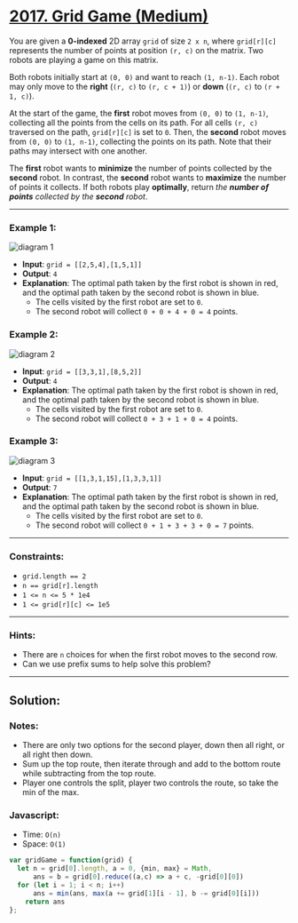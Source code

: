 # [2017. Grid Game (Medium)](https://leetcode.com/problems/grid-game/)

You are given a **0-indexed** 2D array `grid` of size `2 x n`, where `grid[r][c]` represents the number of points at position `(r, c)` on the matrix. Two robots are playing a game on this matrix.

Both robots initially start at `(0, 0)` and want to reach `(1, n-1)`. Each robot may only move to the **right** (`(r, c)` to `(r, c + 1)`) or **down** (`(r, c)` to `(r + 1, c)`).

At the start of the game, the **first** robot moves from `(0, 0)` to `(1, n-1)`, collecting all the points from the cells on its path. For all cells `(r, c)` traversed on the path, `grid[r][c]` is set to `0`. Then, the **second** robot moves from `(0, 0)` to `(1, n-1)`, collecting the points on its path. Note that their paths may intersect with one another.

The **first** robot wants to **minimize** the number of points collected by the **second** robot. In contrast, the **second** robot wants to **maximize** the number of points it collects. If both robots play **optimally**, return _the **number of points** collected by the **second** robot_.

---
### Example 1:
![diagram 1](https://assets.leetcode.com/uploads/2021/09/08/a1.png)
 - **Input**: `grid = [[2,5,4],[1,5,1]]`
 - **Output**: `4`
 - **Explanation**: The optimal path taken by the first robot is shown in red, and the optimal path taken by the second robot is shown in blue.
   - The cells visited by the first robot are set to `0`.
   - The second robot will collect `0 + 0 + 4 + 0 = 4` points.

### Example 2:
![diagram 2](https://assets.leetcode.com/uploads/2021/09/08/a2.png)
 - **Input**: `grid = [[3,3,1],[8,5,2]]`
 - **Output**: `4`
 - **Explanation**: The optimal path taken by the first robot is shown in red, and the optimal path taken by the second robot is shown in blue.
   - The cells visited by the first robot are set to `0`.
   - The second robot will collect `0 + 3 + 1 + 0 = 4` points.

### Example 3:
![diagram 3](https://assets.leetcode.com/uploads/2021/09/08/a3.png)
 - **Input**: `grid = [[1,3,1,15],[1,3,3,1]]`
 - **Output**: `7`
 - **Explanation**: The optimal path taken by the first robot is shown in red, and the optimal path taken by the second robot is shown in blue.
   - The cells visited by the first robot are set to `0`.
   - The second robot will collect `0 + 1 + 3 + 3 + 0 = 7` points.

---
### Constraints:
 - `grid.length == 2`
 - `n == grid[r].length`
 - `1 <= n <= 5 * 1e4`
 - `1 <= grid[r][c] <= 1e5`

---
### Hints:
 - There are `n` choices for when the first robot moves to the second row.
 - Can we use prefix sums to help solve this problem?

---
## Solution:
### Notes:
 - There are only two options for the second player, down then all right, or all right then down.
 - Sum up the top route, then iterate through and add to the bottom route while subtracting from the top route.
 - Player one controls the split, player two controls the route, so take the min of the max.

### Javascript:
 - Time: `O(n)`
 - Space: `O(1)`

```js
var gridGame = function(grid) {
  let n = grid[0].length, a = 0, {min, max} = Math,
      ans = b = grid[0].reduce((a,c) => a + c, -grid[0][0])
  for (let i = 1; i < n; i++)
      ans = min(ans, max(a += grid[1][i - 1], b -= grid[0][i]))
    return ans
};
```
